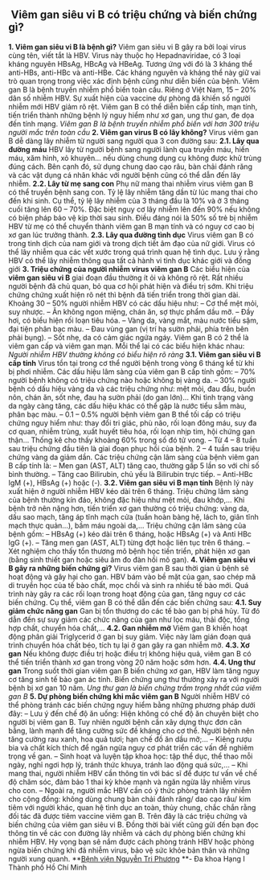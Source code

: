 ## ️ Viêm gan siêu vi B có triệu chứng và biến chứng gì?

**1. Viêm gan siêu vi B là bệnh gì?**
Viêm gan siêu vi B gây ra bởi loại virus cùng tên, viết tắt là HBV. Virus này thuộc họ Hepadnaviridae, có 3 loại kháng nguyên HBsAg, HBcAg và HBeAg. Tương ứng với đó là 3 kháng thể anti-HBs, anti-HBc và anti-HBe. Các kháng nguyên và kháng thể này giữ vai trò quan trọng trong việc xác định bệnh cũng như diễn biến của bệnh.
Viêm gan B là bệnh truyền nhiễm phổ biến toàn cầu. Riêng ở Việt Nam, 15 – 20% dân số nhiễm HBV. Sự xuất hiện của vaccine dự phòng đã khiến số người nhiễm mới HBV giảm rõ rệt. Viêm gan B có thể diễn biến cấp tính, mạn tính, tiến triển thành những bệnh lý nguy hiểm như xơ gan, ung thư gan, đe dọa đến tính mạng.
_Viêm gan B là bệnh truyền nhiễm phổ biến với hơn 300 triệu người mắc trên toàn cầu_
**2. Viêm gan virus B có lây không?**
Virus viêm gan B dễ dàng lây nhiễm từ người sang người qua 3 con đường sau:
**2.1. Lây qua đường máu**
HBV lây từ người bệnh sang người lành qua truyền máu, hiến máu, xăm hình, xỏ khuyên… nếu dùng chung dụng cụ không được khử trùng đúng cách. Bên cạnh đó, sử dụng chung dao cạo râu, bàn chải đánh răng và các vật dụng cá nhân khác với người bệnh cũng có thể dẫn đến lây nhiễm.
**2.2. Lây từ mẹ sang con**
Phụ nữ mang thai nhiễm virus viêm gan B có thể truyền bệnh sang con. Tỷ lệ lây nhiễm tăng dần từ lúc mang thai cho đến khi sinh. Cụ thể, tỷ lệ lây nhiễm của 3 tháng đầu là 10% và ở 3 tháng cuối tăng lên 60 – 70%. Đặc biệt nguy cơ lây nhiễm lên đến 90% nếu không có biện pháp bảo vệ kịp thời sau sinh.
Điều đáng nói là 50% số trẻ bị nhiễm HBV từ mẹ có thể chuyển thành viêm gan B mạn tính và có nguy cơ cao bị xơ gan lúc trưởng thành.
**2.3. Lây qua đường tình dục**
Virus viêm gan B có trong tinh dịch của nam giới và trong dịch tiết âm đạo của nữ giới. Virus có thể lây nhiễm qua các vết xước trong quá trình quan hệ tình dục. Lưu ý rằng HBV có thể lây nhiễm thông qua tất cả hành vi tình dục khác giới và đồng giới
**3. Triệu chứng của người nhiễm virus viêm gan B**
Các biểu hiện của **viêm gan siêu vi B** giai đoạn đầu thường ít ỏi và không rõ rệt. Rất nhiều người bệnh đã chủ quan, bỏ qua cơ hội phát hiện và điều trị sớm. Khi triệu chứng chứng xuất hiện rõ nét thì bệnh đã tiến triển trong thời gian dài.
Khoảng 30 – 50% người nhiễm HBV có các dấu hiệu như:
– Cơ thể mệt mỏi, suy nhược.
– Ăn không ngon miệng, chán ăn, sợ thực phẩm dầu mỡ.
– Đầy hơi, có biểu hiện rối loạn tiêu hóa.
– Vàng da, vàng mắt, màu nước tiểu sậm, đại tiện phân bạc màu.
– Đau vùng gan (vị trí hạ sườn phải, phía trên bên phải bụng).
– Sốt nhẹ, da có cảm giác ngứa ngáy.
Viêm gan B có 2 thể là viêm gan cấp và viêm gan mạn. Mỗi thể lại có các biểu hiện khác nhau:
_Người nhiễm HBV thường không có biểu hiện rõ ràng_
**3.1. Viêm gan siêu vi B cấp tính**
Virus tồn tại trong cơ thể người bệnh trong vòng 6 tháng kể từ khi bị phơi nhiễm. Các dấu hiệu lâm sàng của viêm gan B cấp tính gồm:
– 70% người bệnh không có triệu chứng nào hoặc không bị vàng da.
– 30% người bệnh có dấu hiệu vàng da và các triệu chứng như: mệt mỏi, đau đầu, buồn nôn, chán ăn, sốt nhẹ, đau hạ sườn phải (do gan lớn)… Khi tình trạng vàng da ngày càng tăng, các dấu hiệu khác có thể gặp là nước tiểu sẫm màu, phân bạc màu.
– 0.1 – 0.5% người bệnh viêm gan B thể tối cấp có triệu chứng nguy hiểm như: thay đổi tri giác, phù não, rối loạn đông máu, suy đa cơ quan, nhiễm trùng, xuất huyết tiêu hóa, rối loạn nhịp tim, hội chứng gan thận… Thống kê cho thấy khoảng 60% trong số đó tử vong.
– Từ 4 – 8 tuần sau triệu chứng đầu tiên là giai đoạn phục hồi của bệnh. 2 – 4 tuần sau triệu chứng vàng da giảm dần.
Các triệu chứng cận lâm sàng của bệnh viêm gan B cấp tính là:
– Men gan (AST, ALT) tăng cao, thường gấp 5 lần so với chỉ số bình thường.
– Tăng cao Bilirubin, chủ yếu là Bilirubin trực tiếp.
– Anti-HBc IgM (+), HBsAg (+) hoặc (-).
**3.2. Viêm gan siêu vi B mạn tính**
Bệnh lý này xuất hiện ở người nhiễm HBV kéo dài trên 6 tháng. Triệu chứng lâm sàng của bệnh thường kín đáo, không đặc hiệu như mệt mỏi, đau khớp,…
Khi bệnh trở nên nặng hơn, tiến triển xơ gan thường có triệu chứng: vàng da, dấu sao mạch, tăng áp tĩnh mạch cửa (tuần hoàn bàng hệ, lách to, giãn tĩnh mạch thực quản…), bầm máu ngoài da,…
Triệu chứng cận lâm sàng của bệnh gồm:
– HBsAg (+) kéo dài trên 6 tháng, hoặc HBsAg (+) và Anti HBc IgG (+).
– Tăng men gan (AST, ALT) từng đợt hoặc liên tục trên 6 tháng.
– Xét nghiệm cho thấy tổn thương mô bệnh học tiến triển, phát hiện xơ gan (bằng sinh thiết gan hoặc siêu âm đo đàn hồi mô gan).
**4. Viêm gan siêu vi B gây ra những biến chứng gì?**
Virus viêm gan B sau thời gian ủ bệnh sẽ hoạt động và gây hại cho gan. HBV bám vào bề mặt của gan, sao chép mã di truyền học của tế bào chất, mọc chồi và sinh ra nhiều tế bào mới. Quá trình này gây ra các rối loạn trong hoạt động của gan, tăng nguy cơ các biến chứng.
Cụ thể, viêm gan B có thể dẫn đến các biến chứng sau:
**4.1. Suy giảm chức năng gan**
Gan bị tổn thương do các tế bào gan bị phá hủy. Từ đó dẫn đến sự suy giảm các chức năng của gan như lọc máu, thải độc, tổng hợp chất, chuyển hóa chất,…
**4.2. Gan nhiễm mỡ**
Viêm gan B khiến hoạt động phân giải Triglycerid ở gan bị suy giảm. Việc này làm gián đoạn quá trình chuyển hóa chất béo, tích tụ lại ở gan gây ra gan nhiễm mỡ.
**4.3. Xơ gan**
Nếu không được điều trị hoặc điều trị không hiệu quả, viêm gan B có thể tiến triển thành xơ gan trong vòng 20 năm hoặc sớm hơn.
**4.4. Ung thư gan**
Trong suốt thời gian viêm gan B biến chứng xơ gan, HBV làm tăng nguy cơ tăng sinh tế bào gan ác tính. Biến chứng ung thư thường xảy ra với người bệnh bị xơ gan 10 năm.
_Ung thư gan là biến chứng trầm trọng nhất của viêm gan B_
**5. Dự phòng biến chứng khi mắc viêm gan B**
Người nhiễm HBV có thể phòng tránh các biến chứng nguy hiểm bằng những phương pháp dưới đây:
– Lưu ý đến chế độ ăn uống: Hiện không có chế độ ăn chuyên biệt cho người bị viêm gan B. Tuy nhiên người bệnh cần xây dựng thực đơn cân bằng, lành mạnh để tăng cường sức đề kháng cho cơ thể. Người bệnh nên tăng cường rau xanh, hoa quả tươi; hạn chế đồ ăn dầu mỡ;…
– Kiêng rượu bia và chất kích thích để ngăn ngừa nguy cơ phát triển các vấn đề nghiêm trọng về gan.
– Sinh hoạt và luyện tập khoa học: tập thể dục, thể thao mỗi ngày, nghỉ ngơi hợp lý, tránh thức khuya, tránh lao động quá sức,…
– Khi mang thai, người nhiễm HBV cần thông tin với bác sĩ để được tư vấn về chế độ chăm sóc, đảm bảo 1 thai kỳ khỏe mạnh và ngăn ngừa lây nhiễm virus cho con.
– Ngoài ra, người mắc HBV cần có ý thức phòng tránh lây nhiễm cho cộng đồng: không dùng chung bàn chải đánh răng/ dao cạo râu/ kim tiêm với người khác, quan hệ tình dục an toàn, thủy chung, chắc chắn rằng đối tác đã được tiêm vaccine viêm gan B.
Trên đây là các triệu chứng và biến chứng của viêm gan siêu vi B. Đồng thời bài viết cũng gửi đến bạn đọc thông tin về các con đường lây nhiễm và cách dự phòng biến chứng khi nhiễm HBV. Hy vọng bạn sẽ nắm được cách phòng tránh HBV hoặc phòng ngừa biến chứng khi đã nhiễm virus, bảo vệ sức khỏe bản thân và những người xung quanh.
**[Bệnh viện Nguyễn Tri Phương](https://bvnguyentriphuong.com.vn/) **- Đa khoa Hạng I Thành phố Hồ Chí Minh
